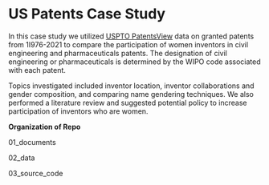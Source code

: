 # US Patents Case Study

In this case study we utilized [USPTO PatentsView](https://patentsview.org/) data on granted patents from 1I976-2021 to compare the participation of women inventors in civil engineering and pharmaceuticals patents.  The designation of civil engineering or pharmaceuticals is determined by the WIPO code associated with each patent.  

Topics investigated included inventor location, inventor collaborations and gender composition, and comparing name gendering techniques.   We also performed a literature review and suggested potential policy to increase participation of inventors who are women.

**Organization of Repo**

01_documents

02_data

03_source_code

